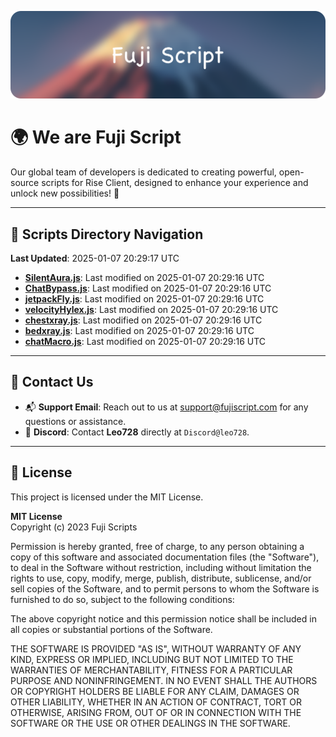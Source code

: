 ![Banner](.github/b.webp)

# 🌍 **We are Fuji Script**

Our global team of developers is dedicated to creating powerful, open-source scripts for Rise Client, designed to enhance your experience and unlock new possibilities! 🌟

---
<!-- SCRIPTS_NAVIGATION_START -->
## 📂 **Scripts Directory Navigation**

**Last Updated**: 2025-01-07 20:29:17 UTC

- **[SilentAura.js](scripts/SilentAura.js)**: Last modified on 2025-01-07 20:29:16 UTC
- **[ChatBypass.js](scripts/ChatBypass.js)**: Last modified on 2025-01-07 20:29:16 UTC
- **[jetpackFly.js](scripts/jetpackFly.js)**: Last modified on 2025-01-07 20:29:16 UTC
- **[velocityHylex.js](scripts/velocityHylex.js)**: Last modified on 2025-01-07 20:29:16 UTC
- **[chestxray.js](scripts/chestxray.js)**: Last modified on 2025-01-07 20:29:16 UTC
- **[bedxray.js](scripts/bedxray.js)**: Last modified on 2025-01-07 20:29:16 UTC
- **[chatMacro.js](scripts/chatMacro.js)**: Last modified on 2025-01-07 20:29:16 UTC

<!-- SCRIPTS_NAVIGATION_END -->

---

## 💬 **Contact Us**  
- 📬 **Support Email**: Reach out to us at [support@fujiscript.com](mailto:support@fujiscript.com) for any questions or assistance.  
- 💬 **Discord**: Contact **Leo728** directly at `Discord@leo728`.

---

## 📜 **License**

This project is licensed under the MIT License.  

**MIT License**  
Copyright (c) 2023 Fuji Scripts  

Permission is hereby granted, free of charge, to any person obtaining a copy of this software and associated documentation files (the "Software"), to deal in the Software without restriction, including without limitation the rights to use, copy, modify, merge, publish, distribute, sublicense, and/or sell copies of the Software, and to permit persons to whom the Software is furnished to do so, subject to the following conditions:  

The above copyright notice and this permission notice shall be included in all copies or substantial portions of the Software.  

THE SOFTWARE IS PROVIDED "AS IS", WITHOUT WARRANTY OF ANY KIND, EXPRESS OR IMPLIED, INCLUDING BUT NOT LIMITED TO THE WARRANTIES OF MERCHANTABILITY, FITNESS FOR A PARTICULAR PURPOSE AND NONINFRINGEMENT. IN NO EVENT SHALL THE AUTHORS OR COPYRIGHT HOLDERS BE LIABLE FOR ANY CLAIM, DAMAGES OR OTHER LIABILITY, WHETHER IN AN ACTION OF CONTRACT, TORT OR OTHERWISE, ARISING FROM, OUT OF OR IN CONNECTION WITH THE SOFTWARE OR THE USE OR OTHER DEALINGS IN THE SOFTWARE.  
